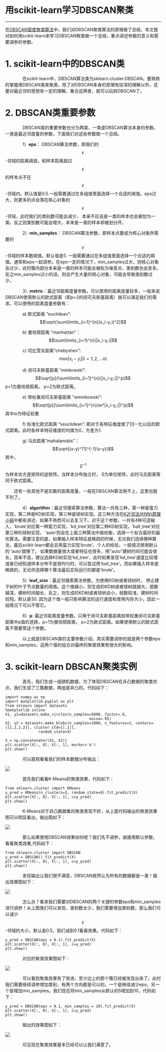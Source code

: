 # 用scikit-learn学习DBSCAN聚类

---

在[DBSCAN密度聚类算法](/ml/cluster/dbscan.md)中，我们对DBSCAN聚类算法的原理做了总结，本文就对如何用scikit-learn来学习DBSCAN聚类做一个总结，重点讲述参数的意义和需要调参的参数。

# 1. scikit-learn中的DBSCAN类

　　　　在scikit-learn中，DBSCAN算法类为sklearn.cluster.DBSCAN。要熟练的掌握用DBSCAN类来聚类，除了对DBSCAN本身的原理有较深的理解以外，还要对最近邻的思想有一定的理解。集合这两者，就可以玩转DBSCAN了。

# 2. DBSCAN类重要参数

　　　　DBSCAN类的重要参数也分为两类，一类是DBSCAN算法本身的参数，一类是最近邻度量的参数，下面我们对这些参数做一个总结。

　　　　1）**eps**： DBSCAN算法参数，即我们的$$\epsilon$$-邻域的距离阈值，和样本距离超过$$\epsilon$$的样本点不在$$\epsilon$$-邻域内。默认值是0.5.一般需要通过在多组值里面选择一个合适的阈值。eps过大，则更多的点会落在核心对象的$$\epsilon$$-邻域，此时我们的类别数可能会减少， 本来不应该是一类的样本也会被划为一类。反之则类别数可能会增大，本来是一类的样本却被划分开。

　　　　2）**min\_samples**： DBSCAN算法参数，即样本点要成为核心对象所需要的$$\epsilon$$-邻域的样本数阈值。默认值是5. 一般需要通过在多组值里面选择一个合适的阈值。通常和eps一起调参。在eps一定的情况下，min\_samples过大，则核心对象会过少，此时簇内部分本来是一类的样本可能会被标为噪音点，类别数也会变多。反之min\_samples过小的话，则会产生大量的核心对象，可能会导致类别数过少。

　　　　3）**metric**：最近邻距离度量参数。可以使用的距离度量较多，一般来说DBSCAN使用默认的欧式距离（即p=2的闵可夫斯基距离）就可以满足我们的需求。可以使用的距离度量参数有：

　　　　a\) 欧式距离 “euclidean”:$$\sqrt{\sum\limits_{i=1}^{n}(x_i-y_i)^2}$$

　　　　b\) 曼哈顿距离 “manhattan”：$$\sum\limits_{i=1}^{n}|x_i-y_i|$$

　　　　c\) 切比雪夫距离“chebyshev”:$$max|x_i-y_i|  (i = 1,2,...n)$$

　　　　d\) 闵可夫斯基距离 “minkowski”:$$\sqrt[p]{\sum\limits_{i=1}^{n}(|x_i-y_i|)^p}$$p=1为曼哈顿距离， p=2为欧式距离。

　　　　e\) 带权重闵可夫斯基距离 “wminkowski”:$$\sqrt[p]{\sum\limits_{i=1}^{n}(w*|x_i-y_i|)^p}$$其中w为特征权重

　　　　f\) 标准化欧式距离 “seuclidean”: 即对于各特征维度做了归一化以后的欧式距离。此时各样本特征维度的均值为0，方差为1.

　　　　g\) 马氏距离“mahalanobis”：$$\sqrt{(x-y)^TS^{-1}(x-y)}$$其中，$$S^{-1}$$为样本协方差矩阵的逆矩阵。当样本分布独立时， S为单位矩阵，此时马氏距离等同于欧式距离。

　　还有一些其他不是实数的距离度量，一般在DBSCAN算法用不上，这里也就不列了。

　　　　4）**algorithm**：最近邻搜索算法参数，算法一共有三种，第一种是蛮力实现，第二种是KD树实现，第三种是球树实现。这三种方法在[K近邻法\(KNN\)原理小结](/KNN)中都有讲述，如果不熟悉可以去复习下。对于这个参数，一共有4种可选输入，‘brute’对应第一种蛮力实现，‘kd\_tree’对应第二种KD树实现，‘ball\_tree’对应第三种的球树实现， ‘auto’则会在上面三种算法中做权衡，选择一个拟合最好的最优算法。需要注意的是，如果输入样本特征是稀疏的时候，无论我们选择哪种算法，最后scikit-learn都会去用蛮力实现‘brute’。个人的经验，一般情况使用默认的 ‘auto’就够了。 如果数据量很大或者特征也很多，用"auto"建树时间可能会很长，效率不高，建议选择KD树实现‘kd\_tree’，此时如果发现‘kd\_tree’速度比较慢或者已经知道样本分布不是很均匀时，可以尝试用‘ball\_tree’。而如果输入样本是稀疏的，无论你选择哪个算法最后实际运行的都是‘brute’。

　　　　5）**leaf\_size**：最近邻搜索算法参数，为使用KD树或者球树时， 停止建子树的叶子节点数量的阈值。这个值越小，则生成的KD树或者球树就越大，层数越深，建树时间越长，反之，则生成的KD树或者球树会小，层数较浅，建树时间较短。默认是30. 因为这个值一般只影响算法的运行速度和使用内存大小，因此一般情况下可以不管它。

　　　　6）**p**: 最近邻距离度量参数。只用于闵可夫斯基距离和带权重闵可夫斯基距离中p值的选择，p=1为曼哈顿距离， p=2为欧式距离。如果使用默认的欧式距离不需要管这个参数。

　　　　以上就是DBSCAN类的主要参数介绍，其实需要调参的就是两个参数eps和min\_samples，这两个值的组合对最终的聚类效果有很大的影响。

# 3. scikit-learn DBSCAN聚类实例

　　　　首先，我们生成一组随机数据，为了体现DBSCAN在非凸数据的聚类优点，我们生成了三簇数据，两组是非凸的。代码如下：

```
import numpy as np
import matplotlib.pyplot as plt
from sklearn import datasets
%matplotlib inline
X1, y1=datasets.make_circles(n_samples=5000, factor=.6,
                                      noise=.05)
X2, y2 = datasets.make_blobs(n_samples=1000, n_features=2, centers=[[1.2,1.2]], cluster_std=[[.1]],
               random_state=9)

X = np.concatenate((X1, X2))
plt.scatter(X[:, 0], X[:, 1], marker='o')
plt.show()
```

　　　　可以直观看看我们的样本数据分布输出：

![](http://images2015.cnblogs.com/blog/1042406/201612/1042406-20161224183433417-1000123917.png)

　　　　首先我们看看K-Means的聚类效果，代码如下：

```
from sklearn.cluster import KMeans
y_pred = KMeans(n_clusters=3, random_state=9).fit_predict(X)
plt.scatter(X[:, 0], X[:, 1], c=y_pred)
plt.show()
```

　　　　K-Means对于非凸数据集的聚类表现不好，从上面代码输出的聚类效果图可以明显看出，输出图如下：

![](http://images2015.cnblogs.com/blog/1042406/201612/1042406-20161224183823073-116317869.png)

　　　　那么如果使用DBSCAN效果如何呢？我们先不调参，直接用默认参数，看看聚类效果,代码如下：

```
from sklearn.cluster import DBSCAN
y_pred = DBSCAN().fit_predict(X)
plt.scatter(X[:, 0], X[:, 1], c=y_pred)
plt.show()
```

　　　　发现输出让我们很不满意，DBSCAN居然认为所有的数据都是一类！输出效果图如下：

![](http://images2015.cnblogs.com/blog/1042406/201612/1042406-20161224184226964-988053285.png)

　　　　怎么办？看来我们需要对DBSCAN的两个关键的参数eps和min\_samples进行调参！从上图我们可以发现，类别数太少，我们需要增加类别数，那么我们可以减少$$\epsilon$$-邻域的大小，默认是0.5，我们减到0.1看看效果。代码如下：

```
y_pred = DBSCAN(eps = 0.1).fit_predict(X)
plt.scatter(X[:, 0], X[:, 1], c=y_pred)
plt.show()
```

　　　　对应的聚类效果图如下：

![](http://images2015.cnblogs.com/blog/1042406/201612/1042406-20161224184705651-1252197402.png)

　　　　可以看到聚类效果有了改进，至少边上的那个簇已经被发现出来了。此时我们需要继续调参增加类别，有两个方向都是可以的，一个是继续减少eps，另一个是增加min\_samples。我们现在将min\_samples从默认的5增加到10，代码如下：

```
y_pred = DBSCAN(eps = 0.1, min_samples = 10).fit_predict(X)
plt.scatter(X[:, 0], X[:, 1], c=y_pred)
plt.show()
```

　　　　输出的效果图如下：

![](http://images2015.cnblogs.com/blog/1042406/201612/1042406-20161224184944698-2075899409.png)



　　　　可见现在聚类效果基本已经可以让我们满意了。


